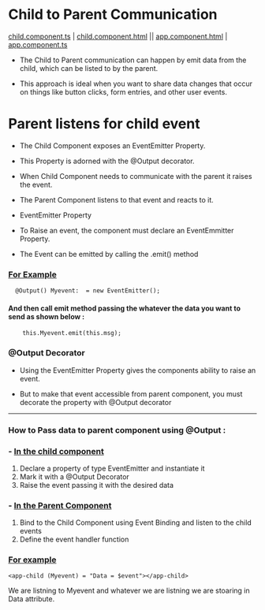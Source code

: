 # Child to Parent Communication 

[child.component.ts](https://github.com/Girish-GAP/Angular/blob/main/InterComponentCommunication/ChildToParent/app/child/child.component.ts)          |  [child.component.html](https://github.com/Girish-GAP/Angular/blob/main/InterComponentCommunication/ChildToParent/app/child/child.component.html)         ||    [app.component.html](https://github.com/Girish-GAP/Angular/blob/main/InterComponentCommunication/ChildToParent/app/app.component.html)                |   [app.component.ts](https://github.com/Girish-GAP/Angular/blob/main/InterComponentCommunication/ChildToParent/app/app.module.ts) 

- The Child to Parent communication can happen by emit data from the child, which can be listed to by the parent.


- This approach is ideal when you want to share data changes that occur on things like button clicks, form 
entries, and other user events.



# Parent listens for child event

- The Child Component exposes an EventEmitter Property. 
- This Property is adorned with the @Output decorator. 

- When Child Component needs to communicate with the parent it raises the event. 
- The Parent Component listens to that event and reacts to it.

- EventEmitter Property
- To Raise an event, the component must declare an EventEmmitter Property. 

- The Event can be emitted by calling the .emit() method

### [For Example](https://github.com/Girish-GAP/Angular/blob/main/InterComponentCommunication/ChildToParent/app/child/child.component.ts) 
      @Output() Myevent:  = new EventEmitter();
      
#### And then call emit method passing the whatever the data you want to send as shown below :
        this.Myevent.emit(this.msg);
  
  
### @Output Decorator
- Using the EventEmitter Property gives the components ability to raise an event. 

- But to make that event accessible from parent component, you must decorate the property with @Output decorator

----------------------------------------------------


### How to Pass data to parent component using @Output :

### - [In the child component](https://github.com/Girish-GAP/Angular/blob/main/InterComponentCommunication/ChildToParent/app/child/child.component.ts) 

1) Declare a property of type EventEmitter and instantiate it
2) Mark it with a @Output Decorator
3) Raise the event passing it with the desired data

### - [In the Parent Component](https://github.com/Girish-GAP/Angular/blob/main/InterComponentCommunication/ChildToParent/app/app.component.html)  

1) Bind to the Child Component using Event Binding and listen to the child events
2) Define the event handler function

### [For example](https://github.com/Girish-GAP/Angular/blob/main/InterComponentCommunication/ChildToParent/app/app.component.html)  
    <app-child (Myevent) = "Data = $event"></app-child>

We are listning to Myevent and whatever we are listning we are stoaring in Data attribute.
